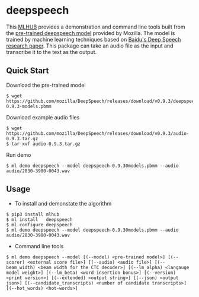 # deepspeech 
This [MLHUB](https://mlhub.ai/) provides a demonstration and command line tools built from the [pre-trained deepspeech model](https://deepspeech.readthedocs.io/en/v0.9.3/) provided by Mozilla. The model is trained by machine learning techniques based on [Baidu's Deep Speech research paper](https://arxiv.org/abs/1412.5567). This package can take an audio file as the input and transcribe it to the text as the output. 

## Quick Start

Download the pre-trained model
```console
$ wget https://github.com/mozilla/DeepSpeech/releases/download/v0.9.3/deepspeech-0.9.3-models.pbmm
```

Download example audio files
```console
$ wget https://github.com/mozilla/DeepSpeech/releases/download/v0.9.3/audio-0.9.3.tar.gz
$ tar xvf audio-0.9.3.tar.gz
```
Run demo
```console
$ ml demo deepspeech --model deepspeech-0.9.30models.pbmm --audio audio/2830-3980-0043.wav
```
## Usage

* To install and demonstate the algorithm
```console
$ pip3 install mlhub
$ ml install   deepspeech
$ ml configure deepspeech
$ ml demo deepspeech --model deepspeech-0.9.30models.pbmm --audio audio/2830-3980-0043.wav
```
* Command line tools
```console
$ ml demo deepspeech --model [(--model) <pre-trained model>] [(--scorer) <external score file>] [(--audio) <audio file>] [(--beam_width) <beam width for the CTC decoder>] [(--lm_alpha) <langauge model weight>] [(--lm_beta) <word insertion bonus>] [(--version) <print version>] [(--extended) <output string>] [(--json) <output json>] [(--candidate_transcripts) <number of candidate transcripts>] [(--hot_words) <hot-words>]
```
